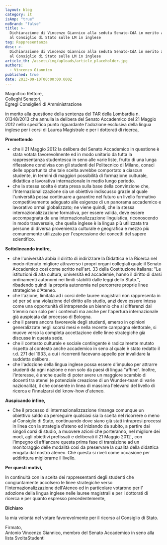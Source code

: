 ```yaml
---
layout: blog
category: it
isAmp: "true"
noBrand: "false"
title: >-
  Dichiarazione di Vincenzo Giannico alla seduta Senato-CdA in merito al ricorso
  al Consiglio di Stato sulle LM in inglese
tag: Rappresentanza
desc: >-
  Dichiarazione di Vincenzo Giannico alla seduta Senato-CdA in merito al ricorso
  al Consiglio di Stato sulle LM in inglese
article_th: /assets/img/uploads/article_placeholder.jpg
authors:
  - Vincenzo Giannico
published: true
date: 2013-09-10T00:00:00.000Z
---
```


Magnifico Rettore,  
Colleghi Senatori,  
Egregi Consiglieri di Amministrazione

in merito alla questione della sentenza del TAR della Lombardia n. 01348/2013 che annulla la delibera del Senato Accademico del 21 Maggio 2012 nello specifico punto riguardante l'adozione esclusiva della lingua inglese per i corsi di Laurea Magistrale e per i dottorati di ricerca,

**Premettendo**

*   che il 21 Maggio 2012 la delibera del Senato Accademico in questione è stata votata favorevolmente ed in modo unitario da tutta la rappresentanza studentesca in seno alle varie liste, frutto di una lunga riflessione condivisa con gli studenti del Politecnico di Milano, consci delle opportunità che tale scelta avrebbe comportato a ciascun studente, in termini di maggiori possibilità di formazione culturale, didattica e lavorativa internazionale in medio lungo periodo.
*   che la stessa scelta è stata presa sulla base della convinzione che, l'Internazionalizzazione sia un obiettivo indiscusso grazie al quale l'università possa continuare a garantire nel futuro un livello formativo competitivamente adeguato alle esigenze di un panorama accademico e lavorativo ormai globalizzato; ne viene quindi, che la stessa internazionalizzazione formativa, per essere valida, deve essere accompagnata da una internazionalizzazione linguistica, riconoscendo in modo trasversale, che quella inglese è la lingua più utilizzata tra persone di diversa provenienza culturale e geografica e mezzo più comunemente utilizzato per l'espressione dei concetti del sapere scientifico.

**Sottolineando inoltre,**

*   che l'università abbia il diritto di indirizzare la Didattica e la Ricerca nel modo ritenuto migliore attraverso i propri organi collegiali quale il Senato Accademico così come scritto nell'art. 33 della Costituzione italiana: "Le istituzioni di alta cultura, università ed accademie, hanno il diritto di darsi ordinamenti autonomi nei limiti stabiliti dalle leggi dello Stato.", ribadendo quindi la propria autonomia nel percorrere proprie linee strategiche d'Ateneo.
*   che l'azione, limitata ad i corsi delle lauree magistrali non rappresenta in sé per sé una violazione del diritto allo studio, anzi deve essere intesa come una opportunità di intraprende un biennio che si differenzi dal triennio non solo per i contenuti ma anche per l'apertura internazionale già auspicata dal processo di Bologna.
*   che il parere ancora favorevole degli studenti, emerso in opinioni generalizzate negli scorsi mesi e nella recente campagna elettorale, si muove verso la completa accettazione delle linee strategiche già discusse in questa sede.
*   che il contesto culturale e sociale contingente è radicalmente mutato rispetto al contesto anche accademico in seno al quale è stato redatto il r.d. 271 del 1933, a cui i ricorrenti facevano appello per invalidare la suddetta delibera.
*   che l'adozione della lingua inglese possa essere d'impulso per attrarre studenti da ogni nazione e non solo da paesi di lingua "affine". Inoltre, l'interesse, è anche quello di poter avere un maggiore scambio di docenti tra atenei (e potenziale creazione di un Wunder-team di varie nazionalità), il che consente in linea di massima l'elevarsi del livello di ricerca e l'innalzarsi del know-how d'ateneo.

**Auspicando infine,**

*   Che il processo di internazionalizzazione rimanga comunque un obiettivo saldo da perseguire qualsiasi sia la scelta nel ricorrere o meno al Consiglio di Stato, continuando dove siano già stati intrapresi processi in linea con la strategia d'ateno ed iniziando da subito, a partire dai singoli corsi di studio, a muovere azioni che porteranno, nel migliore dei modi, agli obiettivi prefissati e deliberati il 21 Maggio 2012 , con l'impegno di affiancare questa prima fase di transizione ad un monitoraggio delle modalità così da preservare la qualità della didattica erogata dal nostro ateneo. Ché questa si riveli come occasione per addirittura migliorarne il livello.

**Per questi motivi,**

In continuità con la scelta dei rappresentanti degli studenti che congiuntamente accolsero le linee strategiche verso l'internazionalizzazione dell'Ateneo ed in particolare votarono per l' adozione della lingua inglese nelle lauree magistrali e per i dottorati di ricerca e per quanto espresso precedentemente,

**Dichiaro**

la mia volontà nel votare favorevolmente per il ricorso al Consiglio di Stato.

Firmato,  
Antonio Vincenzo Giannico, membro del Senato Accademico in seno alla lista SvoltaStudenti
